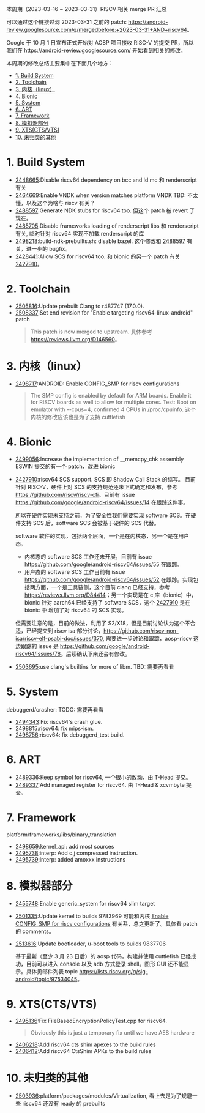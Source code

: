 本周期（2023-03-16 ~ 2023-03-31）RISCV 相关 merge PR 汇总

可以通过这个链接过滤 2023-03-31 之前的 patch: <https://android-review.googlesource.com/q/mergedbefore:+2023-03-31+AND+riscv64>。

Google 于 10 月 1 日宣布正式开始对 AOSP 项目接收 RISC-V 的提交 PR，所以我们在 <https://android-review.googlesource.com/> 开始看到相关的修改。

本周期的修改总结主要集中在下面几个地方：

<!-- TOC -->

- [1. Build System](#1-build-system)
- [2. Toolchain](#2-toolchain)
- [3. 内核（linux）](#3-内核linux)
- [4. Bionic](#4-bionic)
- [5. System](#5-system)
- [6. ART](#6-art)
- [7. Framework](#7-framework)
- [8. 模拟器部分](#8-模拟器部分)
- [9. XTS(CTS/VTS)](#9-xtsctsvts)
- [10. 未归类的其他](#10-未归类的其他)

<!-- /TOC -->

# 1. Build System

- [2448665][2448665]:Disable riscv64 dependency on bcc and ld.mc
  和 renderscript 有关
- [2464669][2464669]:Enable VNDK when version matches platform VNDK
  TBD: 不太懂，以及这个为啥与 riscv 有关？
- [2488597][2488597]:Generate NDK stubs for riscv64 too. 但这个 patch 被 revert 了现在。
- [2485705][2485705]:Disable frameworks loading of renderscript libs
  和 renderscript 有关, 临时针对 riscv64 实现不加载 renderscript 的库
- [2498218][2498218]:build-ndk-prebuilts.sh: disable bazel. 这个修改和 [2488597][2488597] 有关，进一步的 bugfix。
- [2428441][2428441]:Allow SCS for riscv64 too. 和 bionic 的另一个 patch 有关 [2427910][2427910]。

# 2. Toolchain

- [2505816][2505816]:Update prebuilt Clang to r487747 (17.0.0).
- [2508337][2508337]:Set end revision for "Enable targeting riscv64-linux-android" patch
  > This patch is now merged to upstream.
  具体参考 <https://reviews.llvm.org/D146560>。

# 3. 内核（linux）

- [2498717][2498717]:ANDROID: Enable CONFIG_SMP for riscv configurations
  > The SMP config is enabled by default for ARM boards. Enable it for
  > RISCV boards as well to allow for multiple cores.
  > Test: Boot on emulator with --cpus=4, confirmed 4 CPUs in /proc/cpuinfo.
  这个内核的修改应该也是为了支持 cuttlefish

# 4. Bionic

- [2499056][2499056]:Increase the implementation of __memcpy_chk assembly
  ESWIN 提交的有一个 patch，改进 bionic
- [2427910][2427910]:riscv64 SCS support. SCS 即 Shadow Call Stack 的缩写。
  目前针对 RISC-V，硬件上对 SCS 的支持规范还未正式确定和发布，参考 <https://github.com/riscv/riscv-cfi>。目前有 issue <https://github.com/google/android-riscv64/issues/14> 在跟踪这件事。

  所以在硬件实现未支持之前，为了安全性我们需要实现 software SCS。在硬件支持 SCS 后，software SCS 会被基于硬件的 SCS 代替。

  software 软件的实现，包括两个层面，一个是在内核态，另一个是在用户态。
  - 内核态的 software SCS 工作还未开展，目前有 issue <https://github.com/google/android-riscv64/issues/55> 在跟踪。
  - 用户态的 software SCS 工作目前有 issue <https://github.com/google/android-riscv64/issues/52> 在跟踪。实现包括两方面，一个是工具链侧，这个目前 clang 已经支持，参考 <https://reviews.llvm.org/D84414>；另一个实现是在 c 库（bionic）中，bionic 针对 aarch64 已经支持了 software SCS，这个 [2427910][2427910] 是在 bionic 中 增加了对 riscv64 的 SCS 实现。

  但需要注意的是，目前的做法，利用了 S2/X18，但是目前讨论认为这个不合适，已经提交到 riscv isa 部分讨论，<https://github.com/riscv-non-isa/riscv-elf-psabi-doc/issues/370>, 需要进一步讨论和跟踪，aosp-riscv 这边跟踪的 issue 是 <https://github.com/google/android-riscv64/issues/78>。后续确认下来还会有修改。

- [2503695][2503695]:use clang's builtins for more of libm. TBD: 需要再看看

# 5. System

debuggerd/crasher: TODO: 需要再看看
- [2494343][2494343]:Fix riscv64's crash glue. 
- [2498815][2498815]:riscv64: fix mips-ism.
- [2498756][2498756]:riscv64: fix debuggerd_test build.

# 6. ART

- [2489336][2489336]:Keep symbol for riscv64, 一个很小的改动，由 T-Head 提交。
- [2489337][2489337]:Add managed register for riscv64. 由 T-Head & xcvmbyte 提交。

# 7. Framework

platform/frameworks/libs/binary_translation
- [2498659][2498659]:kernel_api: add most sources
- [2495738][2495738]:interp: Add c.j compressed instruction.
- [2495739][2495739]:interp: added amoxxx instructions

# 8. 模拟器部分

- [2455748][2455748]:Enable generic_system for riscv64 slim target
- [2501335][2501335]:Update kernel to builds 9783969
  可能和内核 [Enable CONFIG_SMP for riscv configurations][2498717] 有关系，总之更新了。具体看 patch 的 comments。
- [2513616][2513616]:Update bootloader, u-boot tools to builds 9837706
  
  基于最新（至少 3 月 23 日后）的 aosp 代码，构建并使用 cuttlefish 已经成功，目前可以进入 console 以及 adb 方式登录 shell。图形 GUI 还不能显示。具体见邮件列表 topic <https://lists.riscv.org/g/sig-android/topic/97534045>。

# 9. XTS(CTS/VTS)

- [2495136][2495136]:Fix FileBasedEncryptionPolicyTest.cpp for riscv64.
  > Obviously this is just a temporary fix until we have AES hardware
- [2406218][2406218]:Add riscv64 cts shim apexes to the build rules
- [2406412][2406412]:Add riscv64 CtsShim APKs to the build rules

# 10. 未归类的其他

- [2503936][2503936]:platform/packages/modules/Virtualization, 看上去是为了规避一些 riscv64 还没有 ready 的 prebuilts


[2448665]:https://android-review.googlesource.com/c/platform/build/+/2448665
[2464669]:https://android-review.googlesource.com/c/platform/build/soong/+/2464669
[2495136]:https://android-review.googlesource.com/c/platform/cts/+/2495136
[2455748]:https://android-review.googlesource.com/c/device/google/cuttlefish/+/2455748
[2494343]:https://android-review.googlesource.com/c/platform/system/core/+/2494343
[2488597]:https://android-review.googlesource.com/c/platform/build/soong/+/2488597
[2485705]:https://android-review.googlesource.com/c/platform/build/+/2485705
[2498218]:https://android-review.googlesource.com/c/platform/build/soong/+/2498218
[2498717]:https://android-review.googlesource.com/c/kernel/common/+/2498717
[2498815]:https://android-review.googlesource.com/c/platform/system/core/+/2498815
[2498659]:https://android-review.googlesource.com/c/platform/frameworks/libs/binary_translation/+/2498659
[2498756]:https://android-review.googlesource.com/c/platform/system/core/+/2498756
[2499056]:https://android-review.googlesource.com/c/platform/bionic/+/2499056
[2427910]:https://android-review.googlesource.com/c/platform/bionic/+/2427910
[2428441]:https://android-review.googlesource.com/c/platform/build/soong/+/2428441
[2501335]:https://android-review.googlesource.com/c/device/google/cuttlefish_prebuilts/+/2501335
[2503936]:https://android-review.googlesource.com/c/platform/packages/modules/Virtualization/+/2503936
[2503695]:https://android-review.googlesource.com/c/platform/bionic/+/2503695
[2406218]:https://android-review.googlesource.com/c/platform/system/apex/+/2406218
[2406412]:https://android-review.googlesource.com/c/platform/frameworks/base/+/2406412
[2505816]:https://android-review.googlesource.com/c/platform/prebuilts/clang/host/linux-x86/+/2505816
[2495738]:https://android-review.googlesource.com/c/platform/frameworks/libs/binary_translation/+/2495738
[2495739]:https://android-review.googlesource.com/c/platform/frameworks/libs/binary_translation/+/2495739
[2508337]:https://android-review.googlesource.com/c/toolchain/llvm_android/+/2508337
[2489336]:https://android-review.googlesource.com/c/platform/art/+/2489336
[2489337]:https://android-review.googlesource.com/c/platform/art/+/2489337
[2513616]:https://android-review.googlesource.com/c/device/google/cuttlefish_prebuilts/+/2513616